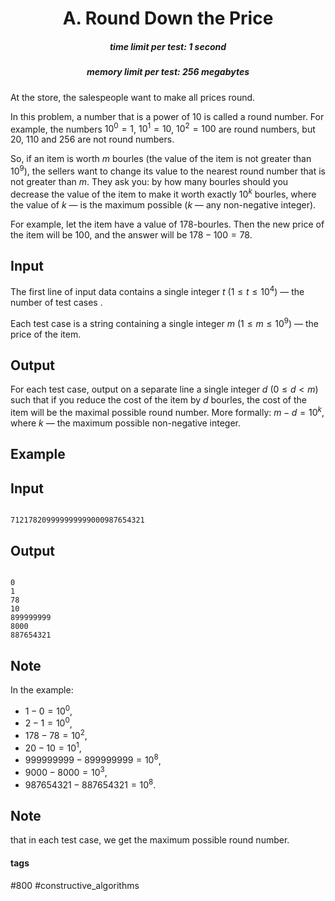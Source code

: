 <h1 style='text-align: center;'> A. Round Down the Price</h1>

<h5 style='text-align: center;'>time limit per test: 1 second</h5>
<h5 style='text-align: center;'>memory limit per test: 256 megabytes</h5>

At the store, the salespeople want to make all prices round. 

In this problem, a number that is a power of $10$ is called a round number. For example, the numbers $10^0 = 1$, $10^1 = 10$, $10^2 = 100$ are round numbers, but $20$, $110$ and $256$ are not round numbers. 

So, if an item is worth $m$ bourles (the value of the item is not greater than $10^9$), the sellers want to change its value to the nearest round number that is not greater than $m$. They ask you: by how many bourles should you decrease the value of the item to make it worth exactly $10^k$ bourles, where the value of $k$ — is the maximum possible ($k$ — any non-negative integer).

For example, let the item have a value of $178$-bourles. Then the new price of the item will be $100$, and the answer will be $178-100=78$.

## Input

The first line of input data contains a single integer $t$ ($1 \le t \le 10^4$) — the number of test cases .

Each test case is a string containing a single integer $m$ ($1 \le m \le 10^9$) — the price of the item.

## Output

For each test case, output on a separate line a single integer $d$ ($0 \le d < m$) such that if you reduce the cost of the item by $d$ bourles, the cost of the item will be the maximal possible round number. More formally: $m - d = 10^k$, where $k$ — the maximum possible non-negative integer.

## Example

## Input


```

712178209999999999000987654321
```
## Output


```

0
1
78
10
899999999
8000
887654321

```
## Note

In the example:

* $1 - 0 = 10^0$,
* $2 - 1 = 10^0$,
* $178 - 78 = 10^2$,
* $20 - 10 = 10^1$,
* $999999999 - 899999999 = 10^8$,
* $9000 - 8000 = 10^3$,
* $987654321 - 887654321 = 10^8$.

## Note

 that in each test case, we get the maximum possible round number.



#### tags 

#800 #constructive_algorithms 